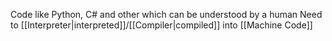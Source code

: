 Code like Python, C# and other which can be understood by a human
Need to [[Interpreter|interpreted]]/[[Compiler|compiled]] into [[Machine Code]]